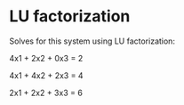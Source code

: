 # LU factorization

Solves for this system using LU factorization:

4x1 + 2x2 + 0x3 = 2

4x1 + 4x2 + 2x3 = 4

2x1 + 2x2 + 3x3 = 6
